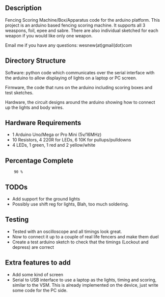  Description
-------------------------------------------------------------------------------
Fencing Scoring Machine/Box/Apparatus code for the arduino platform.
This project is an arduino based fencing scoring machine. It supports all 3
weaspons, foil, epee and sabre. There are also individual sketched for each
weapon if you would like only one weapon.

Email me if you have any questions: wesnew(at)gmail(dot)com

 Directory Structure
-------------------------------------------------------------------------------
Software: python code which communicates over the serial interface with the
arduino to allow displaying of lights on a laptop or PC screen.

Firmware, the code that runs on the arduino including scoring boxes and test
sketches.

Hardware, the circuit designs around the arduino showing how to connect up the
lights and body wires.



 Hardware Requirements
-------------------------------------------------------------------------------
 - 1 Arduino Uno/Mega or Pro Mini (5v/16MHz)
 - 10 Resistors, 4 220R for LEDs, 6 10K for pullups/pulldowns
 - 4 LEDs, 1 green, 1 red and 2 yellow/white


 Percentage Complete
-------------------------------------------------------------------------------

        90 %



 TODOs
-------------------------------------------------------------------------------
 - Add support for the ground lights
 - Possibly use shift reg for lights, Blah, too much soldering.


 Testing
-------------------------------------------------------------------------------
 - Tested with an oscilloscope and all timings look great.
 - Now to connect it up to a couple of real life fencers and make them duel
 - Create a test arduino sketch to check that the timings (Lockout and depress)
   are correct



 Extra features to add
-------------------------------------------------------------------------------
 - Add some kind of screen
 - Serial to USB interface to use a laptop as the lights, timing and scoring,
   similar to the VSM. This is already implemented on the device, just write
   some code for the PC side. 
